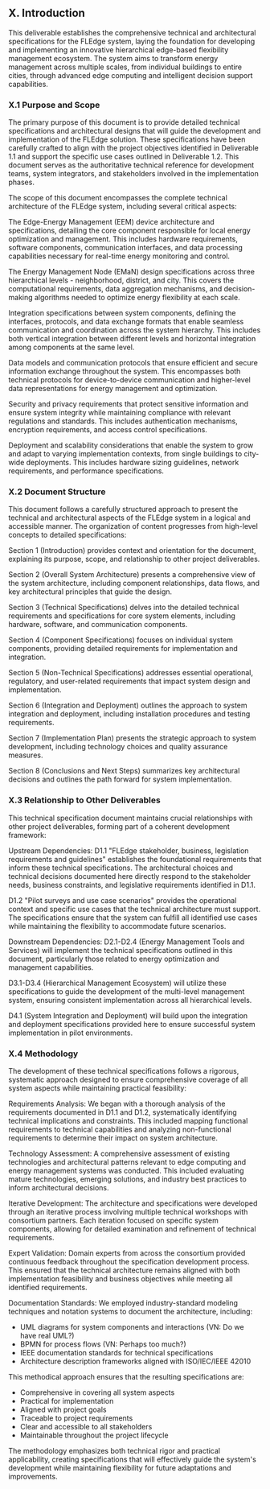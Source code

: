## <!-- CHAPTER_NUMBER -->X. Introduction

This deliverable establishes the comprehensive technical and architectural specifications for the FLEdge system, laying the foundation for developing and implementing an innovative hierarchical edge-based flexibility management ecosystem. The system aims to transform energy management across multiple scales, from individual buildings to entire cities, through advanced edge computing and intelligent decision support capabilities.

###  <!-- CHAPTER_NUMBER -->X.1 Purpose and Scope

The primary purpose of this document is to provide detailed technical specifications and architectural designs that will guide the development and implementation of the FLEdge solution. These specifications have been carefully crafted to align with the project objectives identified in Deliverable 1.1 and support the specific use cases outlined in Deliverable 1.2. This document serves as the authoritative technical reference for development teams, system integrators, and stakeholders involved in the implementation phases.

The scope of this document encompasses the complete technical architecture of the FLEdge system, including several critical aspects:

The Edge-Energy Management (EEM) device architecture and specifications, detailing the core component responsible for local energy optimization and management. This includes hardware requirements, software components, communication interfaces, and data processing capabilities necessary for real-time energy monitoring and control.

The Energy Management Node (EMaN) design specifications across three hierarchical levels - neighborhood, district, and city. This covers the computational requirements, data aggregation mechanisms, and decision-making algorithms needed to optimize energy flexibility at each scale.

Integration specifications between system components, defining the interfaces, protocols, and data exchange formats that enable seamless communication and coordination across the system hierarchy. This includes both vertical integration between different levels and horizontal integration among components at the same level.

Data models and communication protocols that ensure efficient and secure information exchange throughout the system. This encompasses both technical protocols for device-to-device communication and higher-level data representations for energy management and optimization.

Security and privacy requirements that protect sensitive information and ensure system integrity while maintaining compliance with relevant regulations and standards. This includes authentication mechanisms, encryption requirements, and access control specifications.

Deployment and scalability considerations that enable the system to grow and adapt to varying implementation contexts, from single buildings to city-wide deployments. This includes hardware sizing guidelines, network requirements, and performance specifications.

###  <!-- CHAPTER_NUMBER -->X.2 Document Structure

This document follows a carefully structured approach to present the technical and architectural aspects of the FLEdge system in a logical and accessible manner. The organization of content progresses from high-level concepts to detailed specifications:

Section 1 (Introduction) provides context and orientation for the document, explaining its purpose, scope, and relationship to other project deliverables.

Section 2 (Overall System Architecture) presents a comprehensive view of the system architecture, including component relationships, data flows, and key architectural principles that guide the design.

Section 3 (Technical Specifications) delves into the detailed technical requirements and specifications for core system elements, including hardware, software, and communication components.

Section 4 (Component Specifications) focuses on individual system components, providing detailed requirements for implementation and integration.

Section 5 (Non-Technical Specifications) addresses essential operational, regulatory, and user-related requirements that impact system design and implementation.

Section 6 (Integration and Deployment) outlines the approach to system integration and deployment, including installation procedures and testing requirements.

Section 7 (Implementation Plan) presents the strategic approach to system development, including technology choices and quality assurance measures.

Section 8 (Conclusions and Next Steps) summarizes key architectural decisions and outlines the path forward for system implementation.

###  <!-- CHAPTER_NUMBER -->X.3 Relationship to Other Deliverables

This technical specification document maintains crucial relationships with other project deliverables, forming part of a coherent development framework:

Upstream Dependencies:
D1.1 "FLEdge stakeholder, business, legislation requirements and guidelines" establishes the foundational requirements that inform these technical specifications. The architectural choices and technical decisions documented here directly respond to the stakeholder needs, business constraints, and legislative requirements identified in D1.1.

D1.2 "Pilot surveys and use case scenarios" provides the operational context and specific use cases that the technical architecture must support. The specifications ensure that the system can fulfill all identified use cases while maintaining the flexibility to accommodate future scenarios.

Downstream Dependencies:
D2.1-D2.4 (Energy Management Tools and Services) will implement the technical specifications outlined in this document, particularly those related to energy optimization and management capabilities.

D3.1-D3.4 (Hierarchical Management Ecosystem) will utilize these specifications to guide the development of the multi-level management system, ensuring consistent implementation across all hierarchical levels.

D4.1 (System Integration and Deployment) will build upon the integration and deployment specifications provided here to ensure successful system implementation in pilot environments.

###  <!-- CHAPTER_NUMBER -->X.4 Methodology

The development of these technical specifications follows a rigorous, systematic approach designed to ensure comprehensive coverage of all system aspects while maintaining practical feasibility:

Requirements Analysis:
We began with a thorough analysis of the requirements documented in D1.1 and D1.2, systematically identifying technical implications and constraints. This included mapping functional requirements to technical capabilities and analyzing non-functional requirements to determine their impact on system architecture.

Technology Assessment:
A comprehensive assessment of existing technologies and architectural patterns relevant to edge computing and energy management systems was conducted. This included evaluating mature technologies, emerging solutions, and industry best practices to inform architectural decisions.

Iterative Development:
The architecture and specifications were developed through an iterative process involving multiple technical workshops with consortium partners. Each iteration focused on specific system components, allowing for detailed examination and refinement of technical requirements.

Expert Validation:
Domain experts from across the consortium provided continuous feedback throughout the specification development process. This ensured that the technical architecture remains aligned with both implementation feasibility and business objectives while meeting all identified requirements.

Documentation Standards:
We employed industry-standard modeling techniques and notation systems to document the architecture, including:
- UML diagrams for system components and interactions (VN: Do we have real UML?)
- BPMN for process flows (VN: Perhaps too much?)
- IEEE documentation standards for technical specifications
- Architecture description frameworks aligned with ISO/IEC/IEEE 42010

This methodical approach ensures that the resulting specifications are:
- Comprehensive in covering all system aspects
- Practical for implementation
- Aligned with project goals
- Traceable to project requirements
- Clear and accessible to all stakeholders
- Maintainable throughout the project lifecycle

The methodology emphasizes both technical rigor and practical applicability, creating specifications that will effectively guide the system's development while maintaining flexibility for future adaptations and improvements.